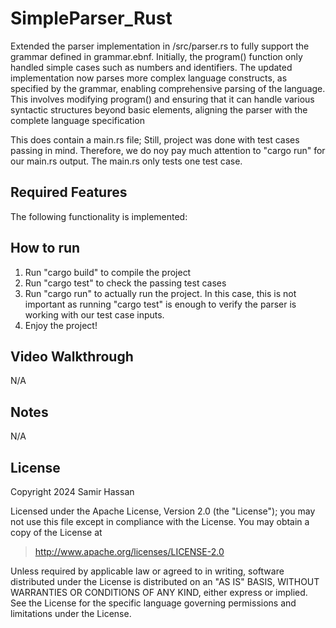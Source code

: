 # SimpleParser_Rust

Extended the parser implementation in /src/parser.rs to fully support the grammar defined in grammar.ebnf. Initially, the program() function only handled simple cases such as numbers and identifiers. The updated implementation now parses more complex language constructs, as specified by the grammar, enabling comprehensive parsing of the language. This involves modifying program() and ensuring that it can handle various syntactic structures beyond basic elements, aligning the parser with the complete language specification

This does contain a main.rs file; Still, project was done with test cases passing in mind. Therefore, we do noy pay much attention to "cargo run" for our main.rs output. The main.rs only tests one test case.


## Required Features

The following functionality is implemented:

## How to run
1. Run "cargo build" to compile the project
2. Run "cargo test" to check the passing test cases
3. Run "cargo run" to actually run the project. In this case, this is not important as running "cargo test" is enough to verify the parser is working with our test case inputs.
4. Enjoy the project!

## Video Walkthrough

N/A

## Notes

N/A

## License

Copyright 2024 Samir Hassan

Licensed under the Apache License, Version 2.0 (the "License"); you may not use this file except in compliance with the License. You may obtain a copy of the License at

> http://www.apache.org/licenses/LICENSE-2.0

Unless required by applicable law or agreed to in writing, software distributed under the License is distributed on an "AS IS" BASIS, WITHOUT WARRANTIES OR CONDITIONS OF ANY KIND, either express or implied. See the License for the specific language governing permissions and limitations under the License.